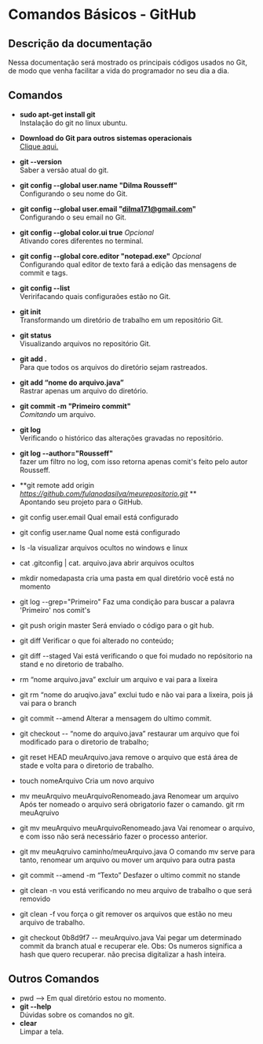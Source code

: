 # Comandos Básicos - GitHub #


<!--<img src="http://i.imgur.com/kDCcizZ.png" width="120">-->


<!--* [Verificar site](https://github.com/wpbrasil/odin)-->

## Descrição da documentação ##
Nessa documentação será mostrado os principais códigos usados no Git, de modo que venha facilitar a vida do programador no seu dia a dia. </br>

## Comandos ##

- **sudo apt-get install git** </br>
    Instalação do git no linux ubuntu.
- **Download do Git para outros sistemas operacionais** </br>
   [Clique aqui.](https://git-scm.com/downloads)
- **git --version**</br>
    Saber a versão atual do git. 
- **git config --global user.name "Dilma Rousseff"** </br>
    Configurando o seu nome do Git.
- **git config --global user.email "dilma171@gmail.com"** </br>
    Configurando o seu email no Git.
- **git config --global color.ui true** *Opcional* </br>
    Ativando cores diferentes no terminal.    
- **git config --global core.editor "notepad.exe"** *Opcional* </br>
    Configurando qual editor de texto fará a edição das mensagens de commit e tags.
- **git config --list**</br> 
    Veririfacando quais configuraões estão no Git.
- **git init** </br>
    Transformando um diretório de trabalho em um repositório Git.
- **git status** </br>
    Visualizando arquivos no repositório Git.
- **git add .** </br>
    Para que todos os arquivos do diretório sejam rastreados.
- **git add “nome do arquivo.java”** </br>
    Rastrar apenas um arquivo do diretório.   
- **git commit -m "Primeiro commit"** </br>
    *Comitando* um arquivo.
- **git log** </br> 
    Verificando o histórico das alterações gravadas no repositório.
- **git log --author="Rousseff"** </br>
    fazer um filtro no log, com isso retorna apenas comit's feito pelo autor Rousseff.
- **git remote add origin *https://github.com/fulanodasilva/meurepositorio.git* ** </br>
    Apontando seu projeto para o GitHub.
       
    
    

- git config user.email
    Qual email está configurado
- git config user.name
    Qual nome está configurado
- ls -la 
    visualizar arquivos ocultos no windows e linux
- cat .gitconfig | cat. arquivo.java
    abrir arquivos ocultos
- mkdir nomedapasta 
    cria uma pasta em qual diretório você está no momento







- git log --grep="Primeiro" 
    Faz uma condição para buscar a palavra 'Primeiro' nos comit's

- git push origin master
    Será enviado o código para o git hub.
- git diff
    Verificar o que foi alterado no conteúdo;
- git diff --staged
    Vai está verificando o que foi mudado no repósitorio na stand e no diretorio de trabalho.
- rm “nome arquivo.java”
    excluir um arquivo e vai para a lixeira
- git rm  “nome do aruqivo.java” 
    exclui tudo e não vai para a lixeira, pois já vai para o branch
- git commit --amend
    Alterar a mensagem do ultimo commit.
- git checkout -- “nome do arquivo.java”
    restaurar um arquivo que foi modificado para o diretorio de trabalho;
- git reset HEAD meuArquivo.java 
    remove o arquivo que está área de stade e volta para o diretorio de trabalho.
- touch  nomeArquivo 
    Cria um novo arquivo
- mv meuArquivo meuArquivoRenomeado.java
    Renomear um arquivo 
    Após ter nomeado o arquivo será obrigatorio fazer o camando.
    git rm meuAqruivo
- git mv meuArquivo meuArquivoRenomeado.java
    Vai renomear o arquivo, e com isso não será necessário fazer o processo anterior. 
- git mv meuAqruivo caminho/meuArquivo.java
    O comando mv serve para tanto, renomear um arquivo ou mover um arquivo para outra pasta
- git commit --amend -m “Texto” 
    Desfazer o ultimo  commit no stande 
- git clean -n 
    vou está verificando no meu arquivo de trabalho o que será removido
- git clean -f
    vou força o git remover os arquivos que estão no meu arquivo de trabalho.
- git checkout 0b8d9f7 -- meuArquivo.java
    Vai pegar um determinado commit  da branch atual e recuperar ele. Obs: Os numeros significa a hash que quero recuperar. não precisa digitalizar a hash inteira.

## Outros Comandos ##
- pwd --> Em qual diretório estou no momento.
- **git --help**</br> 
    Dúvidas sobre os comandos no git.
- **clear**</br>
    Limpar a tela.